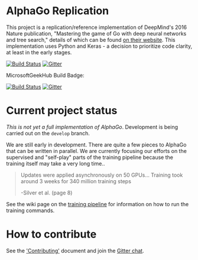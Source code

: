# AlphaGo Replication

This project is a replication/reference implementation of DeepMind's 2016 Nature publication, "Mastering the game of Go with deep neural networks and tree search," details of which can be found [on their website](http://deepmind.com/alpha-go.html). This implementation uses Python and Keras - a decision to prioritize code clarity, at least in the early stages.

[![Build Status](https://travis-ci.org/Rochester-NRT/AlphaGo.svg?branch=develop)](https://travis-ci.org/Rochester-NRT/AlphaGo)
[![Gitter](https://badges.gitter.im/Rochester-NRT/AlphaGo.svg)](https://gitter.im/Rochester-NRT/AlphaGo?utm_source=badge&utm_medium=badge&utm_campaign=pr-badge)

MicrosoftGeekHub Build Badge:

[![Build Status](https://travis-ci.org/Rochester-NRT/AlphaGo.svg?branch=develop)](https://travis-ci.org/MicrosoftGeekHub/AlphaGo)
[![Gitter](https://badges.gitter.im/MicrosoftGeekHub/AlphaGo.svg)](https://gitter.im/MicrosoftGeekHub/AlphaGo?utm_source=badge&utm_medium=badge&utm_campaign=pr-badge)

# Current project status

_This is not yet a full implementation of AlphaGo_. Development is being carried out on the `develop` branch.

We are still early in development. There are quite a few pieces to AlphaGo that can be written in parallel. We are currently focusing our efforts on the supervised and "self-play" parts of the training pipeline because the training itself may take a very long time..

> Updates were applied asynchronously on 50 GPUs... Training took around 3 weeks for 340 million training steps
>
> -Silver et al. (page 8)

See the wiki page on the [training pipeline](https://github.com/Rochester-NRT/AlphaGo/wiki/Neural-Networks-and-Training) for information on how to run the training commands.

# How to contribute

See the ['Contributing'](CONTRIBUTING.md) document and join the [Gitter chat](https://gitter.im/Rochester-NRT/AlphaGo?utm_source=badge&utm_medium=badge&utm_campaign=pr-badge).
